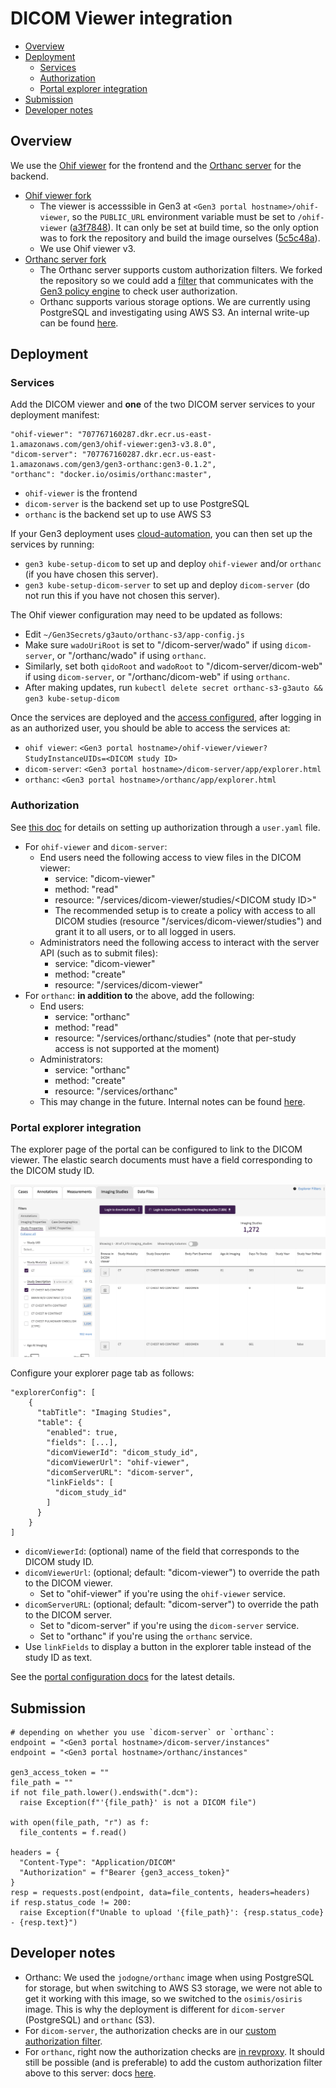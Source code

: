 # DICOM Viewer integration

- [Overview](#overview)
- [Deployment](#deployment)
  - [Services](#services)
  - [Authorization](#authorization)
  - [Portal explorer integration](#portal-explorer-integration)
- [Submission](#submission)
- [Developer notes](#developer-notes)

## Overview

We use the [Ohif viewer](https://ohif.org) for the frontend and the [Orthanc server](https://www.orthanc-server.com) for the backend.

- [Ohif viewer fork](https://github.com/uc-cdis/viewers)
  - The viewer is accesssible in Gen3 at `<Gen3 portal hostname>/ohif-viewer`, so the `PUBLIC_URL` environment variable must be set to `/ohif-viewer` ([a3f7848](https://github.com/OHIF/Viewers/commit/a3f7848b2f00721a5f4ab994754d828fd00cdfb2)). It can only be set at build time, so the only option was to fork the repository and build the image ourselves ([5c5c48a](https://github.com/OHIF/Viewers/commit/5c5c48ac19e4294c38b8bb03691e1b4250c432ba)).
  - We use Ohif viewer v3.
- [Orthanc server fork](https://github.com/uc-cdis/OrthancDocker/tree/master-rebase)
  - The Orthanc server supports custom authorization filters. We forked the repository so we could add a [filter](https://github.com/uc-cdis/OrthancDocker/blob/gen3-0.1.2/orthanc-gen3/authz_filter.py) that communicates with the [Gen3 policy engine](https://github.com/uc-cdis/arborist) to check user authorization.
  - Orthanc supports various storage options. We are currently using PostgreSQL and investigating using AWS S3. An internal write-up can be found [here](https://docs.google.com/document/d/1QDf_xqwy1esGp1AV2D-or8R1PbMAx_YqMsWhbL0B3PM).

## Deployment

### Services

Add the DICOM viewer and **one** of the two DICOM server services to your deployment manifest:
```
"ohif-viewer": "707767160287.dkr.ecr.us-east-1.amazonaws.com/gen3/ohif-viewer:gen3-v3.8.0",
"dicom-server": "707767160287.dkr.ecr.us-east-1.amazonaws.com/gen3/gen3-orthanc:gen3-0.1.2",
"orthanc": "docker.io/osimis/orthanc:master",
```
- `ohif-viewer` is the frontend
- `dicom-server` is the backend set up to use PostgreSQL
- `orthanc` is the backend set up to use AWS S3

If your Gen3 deployment uses [cloud-automation](https://github.com/uc-cdis/cloud-automation), you can then set up the services by running:
- `gen3 kube-setup-dicom` to set up and deploy `ohif-viewer` and/or `orthanc` (if you have chosen this server).
- `gen3 kube-setup-dicom-server` to set up and deploy `dicom-server` (do not run this if you have not chosen this server).

The Ohif viewer configuration may need to be updated as follows:
- Edit `~/Gen3Secrets/g3auto/orthanc-s3/app-config.js`
- Make sure `wadoUriRoot` is set to "/dicom-server/wado" if using `dicom-server`, or "/orthanc/wado" if using `orthanc`.
- Similarly, set both `qidoRoot` and `wadoRoot` to "/dicom-server/dicom-web" if using `dicom-server`, or "/orthanc/dicom-web" if using `orthanc`.
- After making updates, run `kubectl delete secret orthanc-s3-g3auto && gen3 kube-setup-dicom`

Once the services are deployed and the [access configured](#authorization), after logging in as an authorized user, you should be able to access the services at:
- `ohif viewer`: `<Gen3 portal hostname>/ohif-viewer/viewer?StudyInstanceUIDs=<DICOM study ID>`
- `dicom-server`: `<Gen3 portal hostname>/dicom-server/app/explorer.html`
- `orthanc`: `<Gen3 portal hostname>/orthanc/app/explorer.html`

### Authorization

See [this doc](https://github.com/uc-cdis/fence/blob/f102fab/docs/additional_documentation/user.yaml_guide.md) for details on setting up authorization through a `user.yaml` file.

- For `ohif-viewer` and `dicom-server`:
  - End users need the following access to view files in the DICOM viewer:
    - service: "dicom-viewer"
    - method: "read"
    - resource: "/services/dicom-viewer/studies/\<DICOM study ID\>"
    - The recommended setup is to create a policy with access to all DICOM studies (resource "/services/dicom-viewer/studies") and grant it to all users, or to all logged in users.
  - Administrators need the following access to interact with the server API (such as to submit files):
    - service: "dicom-viewer"
    - method: "create"
    - resource: "/services/dicom-viewer"
- For `orthanc`: **in addition to** the above, add the following:
  - End users:
    - service: "orthanc"
    - method: "read"
    - resource: "/services/orthanc/studies" (note that per-study access is not supported at the moment)
  - Administrators:
    - service: "orthanc"
    - method: "create"
    - resource: "/services/orthanc"
  - This may change in the future. Internal notes can be found [here](https://ctds-planx.atlassian.net/browse/MIDRC-491?focusedCommentId=32788).

### Portal explorer integration

The explorer page of the portal can be configured to link to the DICOM viewer. The elastic search documents must have a field corresponding to the DICOM study ID.

![image info](portal_dicom_example.png)

Configure your explorer page tab as follows:
```
"explorerConfig": [
    {
      "tabTitle": "Imaging Studies",
      "table": {
        "enabled": true,
        "fields": [...],
        "dicomViewerId": "dicom_study_id",
        "dicomViewerUrl": "ohif-viewer",
        "dicomServerURL": "dicom-server",
        "linkFields": [
          "dicom_study_id"
        ]
      }
    }
]
```
- `dicomViewerId`: (optional) name of the field that corresponds to the DICOM study ID.
- `dicomViewerUrl`: (optional; default: "dicom-viewer") to override the path to the DICOM viewer.
  - Set to "ohif-viewer" if you're using the `ohif-viewer` service.
- `dicomServerURL`: (optional; default: "dicom-server") to override the path to the DICOM server.
  - Set to "dicom-server" if you're using the `dicom-server` service.
  - Set to "orthanc" if you're using the `orthanc` service.
- Use `linkFields` to display a button in the explorer table instead of the study ID as text.

See the [portal configuration docs](https://github.com/uc-cdis/data-portal/blob/master/docs/portal_config.md) for the latest details.

## Submission

```
# depending on whether you use `dicom-server` or `orthanc`:
endpoint = "<Gen3 portal hostname>/dicom-server/instances"
endpoint = "<Gen3 portal hostname>/orthanc/instances"

gen3_access_token = ""
file_path = ""
if not file_path.lower().endswith(".dcm"):
  raise Exception(f"'{file_path}' is not a DICOM file")

with open(file_path, "r") as f:
  file_contents = f.read()

headers = {
  "Content-Type": "Application/DICOM"
  "Authorization" = f"Bearer {gen3_access_token}"
}
resp = requests.post(endpoint, data=file_contents, headers=headers)
if resp.status_code != 200:
  raise Exception(f"Unable to upload '{file_path}': {resp.status_code} - {resp.text}")
```

## Developer notes

- Orthanc: We used the `jodogne/orthanc` image when using PostgreSQL for storage, but when switching to AWS S3 storage, we were not able to get it working with this image, so we switched to the `osimis/osiris` image. This is why the deployment is different for `dicom-server` (PostgreSQL) and `orthanc` (S3).
- For `dicom-server`, the authorization checks are in our [custom authorization filter](https://github.com/uc-cdis/OrthancDocker/blob/gen3-0.1.2/orthanc-gen3/authz_filter.py).
- For `orthanc`, right now the authorization checks are [in revproxy](https://github.com/uc-cdis/cloud-automation/blob/f197889/kube/services/revproxy/gen3.nginx.conf/orthanc-service.conf). It should still be possible (and is preferable) to add the custom authorization filter above to this server: docs [here](https://book.orthanc-server.com/plugins/authorization.html).
